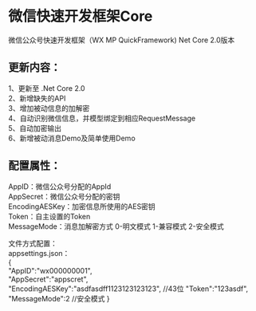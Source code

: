# 微信快速开发框架Core
微信公众号快速开发框架（WX MP QuickFramework) Net Core 2.0版本


## 更新内容：
1、更新至 .Net Core 2.0  
2、新增缺失的API  
3、增加被动信息的加解密  
4、自动识别微信信息，并模型绑定到相应RequestMessage  
5、自动加密输出  
6、新增被动消息Demo及简单使用Demo 


## 配置属性：  
AppID：微信公众号分配的AppId  
AppSecret：微信公众号分配的密钥  
EncodingAESKey：加密信息所使用的AES密钥  
Token：自主设置的Token  
MessageMode：消息加解密方式 0-明文模式 1-兼容模式 2-安全模式  

文件方式配置：    
appsettings.json：  
    {  
        "AppID":"wx000000001",  
        "AppSecret":"appscret",  
        "EncodingAESKey":"asdfasdff1123123123123",  //43位
        "Token":"123asdf",  
        "MessageMode":2 //安全模式 
    }


